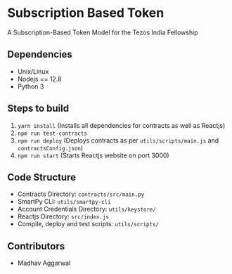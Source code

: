# Subscription Based Token

A Subscription-Based Token Model for the Tezos India Fellowship

## Dependencies

- Unix/Linux
- Nodejs == 12.8
- Python 3

## Steps to build

1. `yarn install` (Installs all dependencies for contracts as well as Reactjs)
2. `npm run test-contracts`
3. `npm run deploy` (Deploys contracts as per `utils/scripts/main.js` and `contractsConfig.json`)
4. `npm run start` (Starts Reactjs website on port 3000)



## Code Structure


- Contracts Directory: `contracts/src/main.py`
- SmartPy CLI: `utils/smartpy-cli`
- Account Credentials Directory: `utils/keystore/`
- Reactjs Directory: `src/index.js`
- Compile, deploy and test scripts: `utils/scripts/`

## Contributors

- Madhav Aggarwal